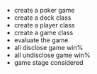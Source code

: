 - create a poker game
- create a deck class
- create a player class
- create a game class
- evaluate the game
- all disclose game win%
- all undisclose game win%
- game stage considered

